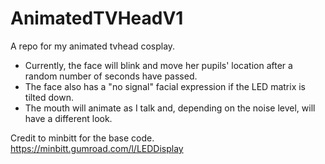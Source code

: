 # AnimatedTVHeadV1
A repo for my animated tvhead cosplay. 
* Currently, the face will blink and move her pupils' location after a random number of seconds have passed. 
* The face also has a "no signal" facial expression if the LED matrix is tilted down.
* The mouth will animate as I talk and, depending on the noise level, will have a different look.





Credit to minbitt for the base code.
https://minbitt.gumroad.com/l/LEDDisplay
